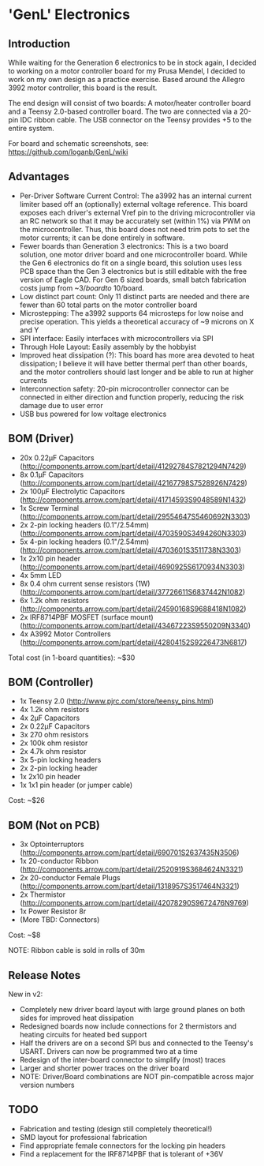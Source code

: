'GenL' Electronics
=================

Introduction
------------

While waiting for the Generation 6 electronics to be in stock again, I decided to working on a motor controller board for my Prusa Mendel, I decided to work on my own design as a practice exercise. Based around the Allegro 3992 motor controller, this board is the result. 

The end design will consist of two boards: A motor/heater controller board and a Teensy 2.0-based controller board. The two are connected via a 20-pin IDC ribbon cable. The USB connector on the Teensy provides +5 to the entire system. 

For board and schematic screenshots, see: https://github.com/loganb/GenL/wiki

Advantages
----------

* Per-Driver Software Current Control: The a3992 has an internal current limiter based off an (optionally) external voltage reference. This board exposes each driver's  external Vref pin to the driving microcontroller via an RC network so that it may be accurately set (within 1%) via PWM on the microcontroller. Thus, this board does not need trim pots to set the motor currents; it can be done entirely in software. 
* Fewer boards than Generation 3 electronics: This is a two board solution, one motor driver board and one microcontroller board. While the Gen 6 electronics do fit on a single board, this solution uses less PCB space than the Gen 3 electronics but is still editable with the free version of Eagle CAD. For Gen 6 sized boards, small batch fabrication costs jump from ~$3/board to ~$10/board. 
* Low distinct part count: Only 11 distinct parts are needed and there are fewer than 60 total parts on the motor controller board
* Microstepping: The a3992 supports 64 microsteps for low noise and precise operation. This yields a theoretical accuracy of ~9 microns on X and Y
* SPI interface: Easily interfaces with microcontrollers via SPI
* Through Hole Layout: Easily assembly by the hobbyist
* Improved heat dissipation (?): This board has more area devoted to heat dissipation; I believe it will have better thermal perf than other boards, and the motor controllers should last longer and be able to run at higher currents
* Interconnection safety: 20-pin microcontroller connector can be connected in either direction and function properly, reducing the risk damage due to user error
* USB bus powered for low voltage electronics

BOM (Driver)
------------
* 20x 0.22µF Capacitors (http://components.arrow.com/part/detail/41292784S7821294N7429)
* 8x 0.1µF  Capacitors (http://components.arrow.com/part/detail/42167798S7528926N7429)
* 2x  100µF  Electrolytic Capacitors (http://components.arrow.com/part/detail/41714593S9048589N1432)
* 1x  Screw Terminal (http://components.arrow.com/part/detail/29554647S5460692N3303)
* 2x  2-pin locking headers (0.1"/2.54mm) (http://components.arrow.com/part/detail/4703590S3494260N3303)
* 5x  4-pin locking headers (0.1"/2.54mm) (http://components.arrow.com/part/detail/4703601S3511738N3303)
* 1x  2x10 pin header (http://components.arrow.com/part/detail/4690925S6170934N3303)
* 4x  5mm LED
* 8x  0.4 ohm current sense resistors (1W) (http://components.arrow.com/part/detail/37726611S6837442N1082)
* 6x  1.2k ohm resistors (http://components.arrow.com/part/detail/24590168S9688418N1082)
* 2x  IRF8714PBF MOSFET (surface mount) (http://components.arrow.com/part/detail/43467223S9550209N3340)
* 4x  A3992 Motor Controllers (http://components.arrow.com/part/detail/42804152S9226473N6817)

Total cost (in 1-board quantities): ~$30

BOM (Controller)
----------------

* 1x Teensy 2.0 (http://www.pjrc.com/store/teensy_pins.html)
* 4x 1.2k ohm resistors
* 4x 2µF Capacitors
* 2x 0.22µF Capacitors
* 3x 270 ohm resistors
* 2x 100k ohm resistor
* 2x 4.7k ohm resistor
* 3x 5-pin locking headers
* 2x 2-pin locking header
* 1x 2x10 pin header
* 1x 1x1 pin header (or jumper cable)

Cost: ~$26

BOM (Not on PCB)
----------------
* 3x Optointerruptors (http://components.arrow.com/part/detail/690701S2637435N3506)
* 1x 20-conductor Ribbon (http://components.arrow.com/part/detail/2520919S3684624N3321)
* 2x 20-conductor Female Plugs (http://components.arrow.com/part/detail/1318957S3517464N3321)
* 2x Thermistor (http://components.arrow.com/part/detail/42078290S9672476N9769)
* 1x Power Resistor 8r
* (More TBD: Connectors)

Cost: ~$8

NOTE: Ribbon cable is sold in rolls of 30m


Release Notes
-------------

New in v2:

* Completely new driver board layout with large ground planes on both sides for improved heat dissipation
* Redesigned boards now include connections for 2 thermistors and heating circuits for heated bed support
* Half the drivers are on a second SPI bus and connected to the Teensy's USART. Drivers can now be programmed two at a time
* Redesign of the inter-board connector to simplify (most) traces
* Larger and shorter power traces on the driver board
* NOTE: Driver/Board combinations are NOT pin-compatible across major version numbers


TODO
----

* Fabrication and testing (design still completely theoretical!)
* SMD layout for professional fabrication
* Find appropriate female connectors for the locking pin headers
* Find a replacement for the IRF8714PBF that is tolerant of +36V
